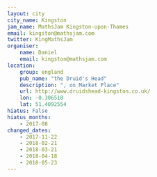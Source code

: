 ```yaml
---
layout: city                                           
city_name: Kingston
jam_name: MathsJam Kingston-upon-Thames
email: kingston@mathsjam.com
twitter: KingMathsJam
organiser:
    name: Daniel
    email: kingston@mathsjam.com
location:
    group: england
    pub_name: "the Druid's Head"
    description: ", on Market Place"
    url: http://www.druidshead-kingston.co.uk/
    lon: -0.306518
    lat: 51.4092554
hiatus: False
hiatus_months:
    - 2017-08
changed_dates:
    - 2017-11-22
    - 2018-02-21
    - 2018-03-21
    - 2018-04-18
    - 2018-05-23
---
```

